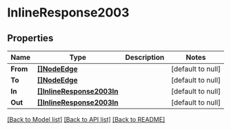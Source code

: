 # InlineResponse2003

## Properties
Name | Type | Description | Notes
------------ | ------------- | ------------- | -------------
**From** | [**[]NodeEdge**](NodeEdge.md) |  | [default to null]
**To** | [**[]NodeEdge**](NodeEdge.md) |  | [default to null]
**In** | [**[]InlineResponse2003In**](inline_response_200_3_in.md) |  | [default to null]
**Out** | [**[]InlineResponse2003In**](inline_response_200_3_in.md) |  | [default to null]

[[Back to Model list]](../README.md#documentation-for-models) [[Back to API list]](../README.md#documentation-for-api-endpoints) [[Back to README]](../README.md)


